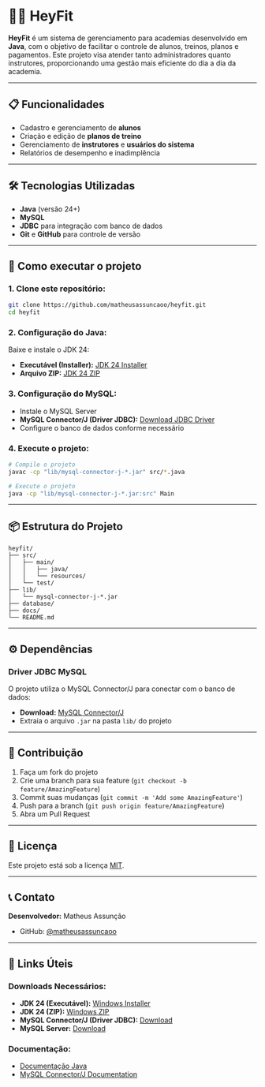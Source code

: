 # 🏋️‍♂️ HeyFit

**HeyFit** é um sistema de gerenciamento para academias desenvolvido em **Java**, com o objetivo de facilitar o controle de alunos, treinos, planos e pagamentos. Este projeto visa atender tanto administradores quanto instrutores, proporcionando uma gestão mais eficiente do dia a dia da academia.

---

## 📋 Funcionalidades

- Cadastro e gerenciamento de **alunos**
- Criação e edição de **planos de treino**
- Gerenciamento de **instrutores** e **usuários do sistema**
- Relatórios de desempenho e inadimplência

---

## 🛠️ Tecnologias Utilizadas

- **Java** (versão 24+)
- **MySQL**
- **JDBC** para integração com banco de dados
- **Git** e **GitHub** para controle de versão

---

## 🚀 Como executar o projeto

### 1. **Clone este repositório:**
```bash
git clone https://github.com/matheusassuncaoo/heyfit.git
cd heyfit
```

### 2. **Configuração do Java:**
Baixe e instale o JDK 24:
- **Executável (Installer):** [JDK 24 Installer](https://download.oracle.com/java/24/latest/jdk-24_windows-x64_bin.exe)
- **Arquivo ZIP:** [JDK 24 ZIP](https://download.oracle.com/java/24/latest/jdk-24_windows-x64_bin.zip)

### 3. **Configuração do MySQL:**
- Instale o MySQL Server
- **MySQL Connector/J (Driver JDBC):** [Download JDBC Driver](https://dev.mysql.com/downloads/file/?id=538917)
- Configure o banco de dados conforme necessário

### 4. **Execute o projeto:**
```bash
# Compile o projeto
javac -cp "lib/mysql-connector-j-*.jar" src/*.java

# Execute o projeto
java -cp "lib/mysql-connector-j-*.jar:src" Main
```

---

## 📦 Estrutura do Projeto

```
heyfit/
├── src/
│   ├── main/
│   │   ├── java/
│   │   └── resources/
│   └── test/
├── lib/
│   └── mysql-connector-j-*.jar
├── database/
├── docs/
└── README.md
```

---

## ⚙️ Dependências

### Driver JDBC MySQL
O projeto utiliza o MySQL Connector/J para conectar com o banco de dados:
- **Download:** [MySQL Connector/J](https://dev.mysql.com/downloads/file/?id=538917)
- Extraia o arquivo `.jar` na pasta `lib/` do projeto

---

## 🤝 Contribuição

1. Faça um fork do projeto
2. Crie uma branch para sua feature (`git checkout -b feature/AmazingFeature`)
3. Commit suas mudanças (`git commit -m 'Add some AmazingFeature'`)
4. Push para a branch (`git push origin feature/AmazingFeature`)
5. Abra um Pull Request

---

## 📄 Licença

Este projeto está sob a licença [MIT](LICENSE).

---

## 📞 Contato

**Desenvolvedor:** Matheus Assunção
- GitHub: [@matheusassuncaoo](https://github.com/matheusassuncaoo)

---

## 🔗 Links Úteis

### Downloads Necessários:
- **JDK 24 (Executável):** [Windows Installer](https://download.oracle.com/java/24/latest/jdk-24_windows-x64_bin.exe)
- **JDK 24 (ZIP):** [Windows ZIP](https://download.oracle.com/java/24/latest/jdk-24_windows-x64_bin.zip)
- **MySQL Connector/J (Driver JDBC):** [Download](https://dev.mysql.com/downloads/file/?id=538917)
- **MySQL Server:** [Download](https://dev.mysql.com/downloads/mysql/)

### Documentação:
- [Documentação Java](https://docs.oracle.com/en/java/)
- [MySQL Connector/J Documentation](https://dev.mysql.com/doc/connector-j/en/)
